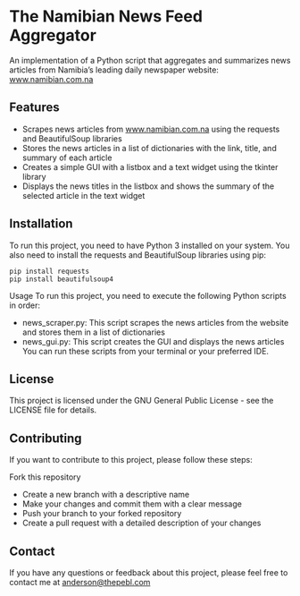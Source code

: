 # The Namibian News Feed Aggregator
An implementation of a Python script that aggregates and summarizes news articles from Namibia’s leading daily newspaper website: www.namibian.com.na

## Features
- Scrapes news articles from www.namibian.com.na using the requests and BeautifulSoup libraries
- Stores the news articles in a list of dictionaries with the link, title, and summary of each article
- Creates a simple GUI with a listbox and a text widget using the tkinter library
- Displays the news titles in the listbox and shows the summary of the selected article in the text widget
## Installation
To run this project, you need to have Python 3 installed on your system. You also need to install the requests and BeautifulSoup libraries using pip:
```
pip install requests
pip install beautifulsoup4
```
Usage
To run this project, you need to execute the following Python scripts in order:

- news_scraper.py: This script scrapes the news articles from the website and stores them in a list of dictionaries
- news_gui.py: This script creates the GUI and displays the news articles
You can run these scripts from your terminal or your preferred IDE.

## License
This project is licensed under the GNU General Public License - see the LICENSE file for details.

## Contributing
If you want to contribute to this project, please follow these steps:

Fork this repository
- Create a new branch with a descriptive name
- Make your changes and commit them with a clear message
- Push your branch to your forked repository
- Create a pull request with a detailed description of your changes
  
## Contact
If you have any questions or feedback about this project, please feel free to contact me at anderson@thepebl.com
